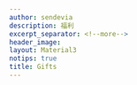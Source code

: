 ```yaml
---
author: sendevia
description: 福利
excerpt_separator: <!--more-->
header_image:
layout: Material3
notips: true
title: Gifts
---
```

